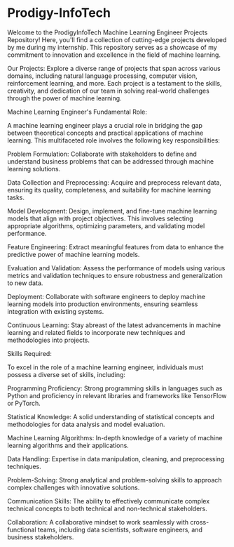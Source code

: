 # Prodigy-InfoTech

Welcome to the ProdigyInfoTech Machine Learning Engineer Projects Repository! Here, you'll find a collection of cutting-edge projects developed by me during my internship. This repository serves as a showcase of my commitment to innovation and excellence in the field of machine learning.

Our Projects: Explore a diverse range of projects that span across various domains, including natural language processing, computer vision, reinforcement learning, and more. Each project is a testament to the skills, creativity, and dedication of our team in solving real-world challenges through the power of machine learning.

Machine Learning Engineer's Fundamental Role:

A machine learning engineer plays a crucial role in bridging the gap between theoretical concepts and practical applications of machine learning. This multifaceted role involves the following key responsibilities:

Problem Formulation: Collaborate with stakeholders to define and understand business problems that can be addressed through machine learning solutions.

Data Collection and Preprocessing: Acquire and preprocess relevant data, ensuring its quality, completeness, and suitability for machine learning tasks.

Model Development: Design, implement, and fine-tune machine learning models that align with project objectives. This involves selecting appropriate algorithms, optimizing parameters, and validating model performance.

Feature Engineering: Extract meaningful features from data to enhance the predictive power of machine learning models.

Evaluation and Validation: Assess the performance of models using various metrics and validation techniques to ensure robustness and generalization to new data.

Deployment: Collaborate with software engineers to deploy machine learning models into production environments, ensuring seamless integration with existing systems.

Continuous Learning: Stay abreast of the latest advancements in machine learning and related fields to incorporate new techniques and methodologies into projects.

Skills Required:

To excel in the role of a machine learning engineer, individuals must possess a diverse set of skills, including:

Programming Proficiency: Strong programming skills in languages such as Python and proficiency in relevant libraries and frameworks like TensorFlow or PyTorch.

Statistical Knowledge: A solid understanding of statistical concepts and methodologies for data analysis and model evaluation.

Machine Learning Algorithms: In-depth knowledge of a variety of machine learning algorithms and their applications.

Data Handling: Expertise in data manipulation, cleaning, and preprocessing techniques.

Problem-Solving: Strong analytical and problem-solving skills to approach complex challenges with innovative solutions.

Communication Skills: The ability to effectively communicate complex technical concepts to both technical and non-technical stakeholders.

Collaboration: A collaborative mindset to work seamlessly with cross-functional teams, including data scientists, software engineers, and business stakeholders.

